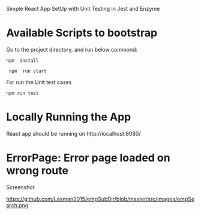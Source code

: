 Simple React App SetUp with Unit Testing in Jest and Enzyme

# Available Scripts to bootstrap

Go to the project directory, and run below commond:

 `npm  install`

` npm  run start`

For run the Unit test cases

`npm run test`
 

# Locally Running the App

React app should be running on http://localhost:8080/

# ErrorPage: Error page loaded on wrong route


Screenshot

https://github.com/Laxman2015/empSubDir/blob/master/src/images/empSearch.png
